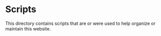 # Scripts

This directory contains scripts that are or were used to help organize or maintain this website.

